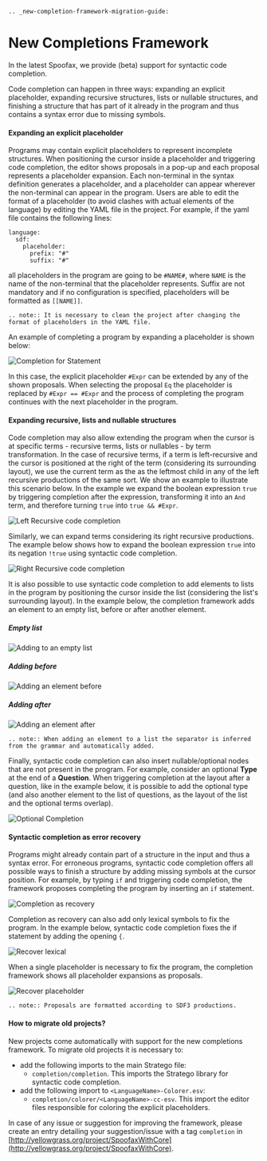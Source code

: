 ```eval_rst
.. _new-completion-framework-migration-guide: 
```

# New Completions Framework

In the latest Spoofax, we provide (beta) support for syntactic code completion.

Code completion can happen in three ways: expanding an explicit placeholder, expanding recursive structures, lists or nullable structures, and finishing a structure that has part of it already in the program and thus contains a syntax error due to missing symbols.

#### Expanding an explicit placeholder

Programs may contain explicit placeholders to represent incomplete structures. When positioning the cursor inside a placeholder and triggering code completion, the editor shows proposals in a pop-up and each proposal represents a placeholder expansion. Each non-terminal in the syntax definition generates a placeholder, and a placeholder can appear wherever the non-terminal can appear in the program. Users are able to edit the format of a placeholder (to avoid clashes with actual elements of the language) by editing the YAML file in the project. For example, if the yaml file contains the following lines:

    language:
      sdf: 
        placeholder:
          prefix: "#"
          suffix: "#"

  all placeholders in the program are going to be `#NAME#`, where `NAME` is the name of the non-terminal that the placeholder represents. Suffix are not mandatory and if no configuration is specified, placeholders will be formatted as `[[NAME]]`.

```eval_rst
.. note:: It is necessary to clean the project after changing the format of placeholders in the YAML file.
```

An example of completing a program by expanding a placeholder is shown below:

![Completion for Statement](completion_statement.png)

In this case, the explicit placeholder `#Expr` can be extended by any of the shown proposals. When selecting the proposal `Eq` the placeholder is replaced by `#Expr == #Expr` and the process of completing the program continues with the next placeholder in the program.

#### Expanding recursive, lists and nullable structures

Code completion may also allow extending the program when the cursor is at specific terms - recursive terms, lists or nullables - by term transformation. In the case of recursive terms, if a term is left-recursive and the cursor is positioned at the right of the term (considering its surrounding layout), we use the current term as the as the leftmost child in any of the left recursive productions of the same sort. We show an example to illustrate this scenario below. In the example we expand the boolean expression `true` by triggering completion after the expression, transforming it into an `And` term, and therefore turning `true` into `true && #Expr`.  

![Left Recursive code completion](left-recursive.png)

Similarly, we can expand terms considering its right recursive productions. The example below shows how to expand the boolean expression `true` into its negation `!true` using syntactic code completion.

![Right Recursive code completion](right-recursive.png)

It is also possible to use syntactic code completion to add elements to lists in the program by positioning the cursor inside the list (considering the list's surrounding layout). In the example below, the completion framework adds an element to an empty list, before or after another element.

##### Empty list

![Adding to an empty list](empty-list.png)

##### Adding before

![Adding an element before](insert-before.png)

##### Adding after

![Adding an element after](insert-after.png)

```eval_rst
.. note:: When adding an element to a list the separator is inferred from the grammar and automatically added.
```

Finally, syntactic code completion can also insert nullable/optional nodes that are not present in the program. For example, consider an optional **Type** at the end of a **Question**. When triggering completion at the layout after a question, like in the example below, it is possible to add the optional type (and also another element to the list of questions, as the layout of the list and the optional terms overlap).

 ![Optional Completion](optional.png)

#### Syntactic completion as error recovery

Programs might already contain part of a structure in the input and thus a syntax error. For erroneous programs, syntactic code completion offers all possible ways to finish a structure by adding missing symbols at the cursor position. For example, by typing `if` and triggering code completion, the framework proposes completing the program by inserting an `if` statement.

 ![Completion as recovery](completion-recovery.png)

Completion as recovery can also add only lexical symbols to fix the program. In the example below, syntactic code completion fixes the if statement by adding the opening `{`.

![Recover lexical](recover-lexical.png)

When a single placeholder is necessary to fix the program, the completion framework shows all placeholder expansions as proposals.

 ![Recover placeholder](recover-placeholder.png)

```eval_rst
.. note:: Proposals are formatted according to SDF3 productions.
```

#### How to migrate old projects?

New projects come automatically with support for the new completions framework.
To migrate old projects it is necessary to:

- add the following imports to the main Stratego file:
	-  `completion/completion`. This imports the Stratego library for syntactic code completion.
- add the following import to `<LanguageName>-Colorer.esv`:
    - `completion/colorer/<LanguageName>-cc-esv`. This import the editor files responsible for coloring the explicit placeholders. 

In case of any issue or suggestion for improving the framework, please create an entry detailing your suggestion/issue with a tag `completion` in [http://yellowgrass.org/project/SpoofaxWithCore](http://yellowgrass.org/project/SpoofaxWithCore).

